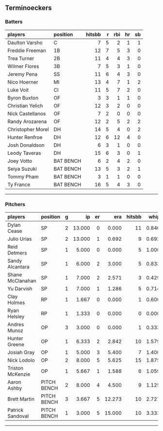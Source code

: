 ## Terminoeckers

### Batters

 
|players           |position  | hitsbb|  r| rbi| hr| sb| 
|:-----------------|:---------|------:|--:|---:|--:|--:| 
|Daulton Varsho    |C         |      7|  5|   2|  1|  1| 
|Freddie Freeman   |1B        |     12|  7|   5|  3|  0| 
|Trea Turner       |2B        |     11|  4|   4|  3|  0| 
|Wilmer Flores     |3B        |      7|  5|   3|  1|  0| 
|Jeremy Pena       |SS        |     11|  6|   4|  3|  0| 
|Nico Hoerner      |MI        |     13|  4|   7|  1|  2| 
|Luke Voit         |CI        |     11|  5|   7|  2|  0| 
|Byron Buxton      |OF        |      3|  3|   1|  1|  0| 
|Christian Yelich  |OF        |     12|  3|   2|  0|  0| 
|Nick Castellanos  |OF        |      7|  2|   0|  0|  0| 
|Randy Arozarena   |OF        |     12|  2|   5|  2|  2| 
|Christopher Morel |DH        |     14|  5|   4|  0|  2| 
|Hunter Renfroe    |DH        |     12|  6|  12|  4|  0| 
|Josh Donaldson    |DH        |      6|  3|   1|  0|  0| 
|Leody Taveras     |DH        |     15|  6|   3|  0|  1| 
|Joey Votto        |BAT BENCH |      6|  2|   4|  2|  0| 
|Seiya Suzuki      |BAT BENCH |     13|  5|   3|  2|  1| 
|Tommy Pham        |BAT BENCH |      3|  1|   1|  0|  0| 
|Ty France         |BAT BENCH |     16|  5|   4|  3|  0| 


* * *

### Pitchers

 
|players          |position    |  g|     ip| er|    era| hitsbb|  whip| so|  w| sv| 
|:----------------|:-----------|--:|------:|--:|------:|------:|-----:|--:|--:|--:| 
|Dylan Cease      |SP          |  2| 13.000|  0|  0.000|     11| 0.846| 12|  2|  0| 
|Julio Urias      |SP          |  2| 13.000|  1|  0.692|      9| 0.692| 13|  2|  0| 
|Reid Detmers     |SP          |  1|  5.000|  0|  0.000|      5| 1.000|  6|  1|  0| 
|Sandy Alcantara  |SP          |  1|  6.000|  2|  3.000|      5| 0.833| 10|  0|  0| 
|Shane McClanahan |SP          |  1|  7.000|  2|  2.571|      3| 0.429|  7|  0|  0| 
|Yu Darvish       |SP          |  1|  7.000|  1|  1.286|      5| 0.714|  9|  1|  0| 
|Clay Holmes      |RP          |  1|  1.667|  0|  0.000|      1| 0.600|  3|  0|  1| 
|Ryan Helsley     |RP          |  1|  1.333|  0|  0.000|      0| 0.000|  3|  0|  1| 
|Andres Munoz     |OP          |  3|  3.000|  0|  0.000|      1| 0.333|  3|  0|  0| 
|Hunter Greene    |OP          |  1|  6.333|  2|  2.842|     10| 1.579|  6|  0|  0| 
|Josiah Gray      |OP          |  1|  5.000|  3|  5.400|      7| 1.400|  6|  0|  0| 
|Nick Lodolo      |OP          |  2|  8.000|  5|  5.625|     15| 1.875| 14|  1|  0| 
|Triston McKenzie |OP          |  1|  5.667|  1|  1.588|      6| 1.059|  4|  0|  0| 
|Aaron Ashby      |PITCH BENCH |  2|  8.000|  4|  4.500|      9| 1.125| 11|  0|  0| 
|Brett Martin     |PITCH BENCH |  3|  3.667|  5| 12.273|     10| 2.727|  2|  0|  0| 
|Patrick Sandoval |PITCH BENCH |  1|  3.000|  5| 15.000|     10| 3.333|  4|  0|  0| 


* * *


